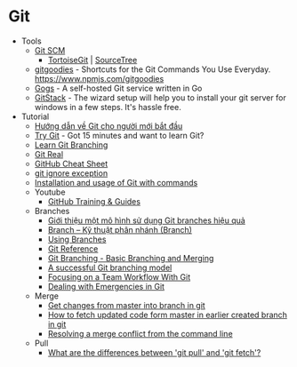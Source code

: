 # Git
* Tools
    - [Git SCM](http://goo.gl/cO6rXA)
        - [TortoiseGit](https://code.google.com/p/tortoisegit/wiki/Download?tm=2) | [SourceTree](http://www.sourcetreeapp.com/)
    - [gitgoodies](http://goo.gl/KPYpYr) - Shortcuts for the Git Commands You Use Everyday. https://www.npmjs.com/gitgoodies
    - [Gogs](http://gogs.io/) - A self-hosted Git service written in Go
    - [GitStack](http://gitstack.com/) - The wizard setup will help you to install your git server for windows in a few steps. It's hassle free.
* Tutorial
    - [Hướng dẫn về Git cho người mới bắt đầu](https://goo.gl/Y2a9kQ)
    - [Try Git](http://goo.gl/6ivQ2q) - Got 15 minutes and want to learn Git?
    - [Learn Git Branching](http://goo.gl/2QIZg9)
    - [Git Real](http://goo.gl/FmOvxY)
    - [GitHub Cheat Sheet](http://goo.gl/o9Flsc)
    - [git ignore exception](http://goo.gl/d1KxTx)
    - [Installation and usage of Git with commands](http://goo.gl/UfIY0x)
    - Youtube
        -  [GitHub Training & Guides](http://goo.gl/taCQ6f)
    - Branches
        - [Giới thiệu một mô hình sử dụng Git branches hiệu quả](http://goo.gl/pxAHon)
        - [Branch – Kỹ thuật phân nhánh (Branch)](http://goo.gl/bzdTWt)
        - [Using Branches](http://goo.gl/L5XH5r)
        - [Git Reference](http://gitref.org/branching/)
        - [Git Branching - Basic Branching and Merging](http://goo.gl/Sxhhh9)
        - [A successful Git branching model](http://goo.gl/qtVZwk)
        - [Focusing on a Team Workflow With Git](http://goo.gl/e6Ns5d)
        - [Dealing with Emergencies in Git](http://goo.gl/TfiavF)
    - Merge
        - [Get changes from master into branch in git](http://goo.gl/gDxCZt)
        - [How to fetch updated code form master in earlier created branch in git](http://goo.gl/T1hlFi)
        - [Resolving a merge conflict from the command line](http://goo.gl/XPaF3p)
    - Pull
        - [What are the differences between 'git pull' and 'git fetch'?](http://goo.gl/hnCzQI)
